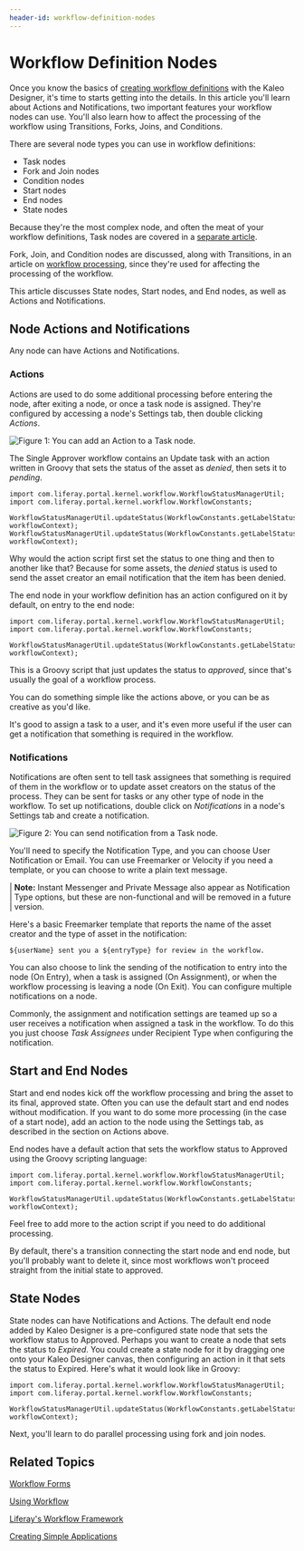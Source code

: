 ```yaml
---
header-id: workflow-definition-nodes
---
```


# Workflow Definition Nodes

Once you know the basics of [creating workflow definitions](/docs/7-0/user/-/knowledge_base/u/managing-workflow-definitions-with-kaleo-designer)
with the Kaleo Designer, it's time to starts getting into the details. In this
article you'll learn about Actions and Notifications, two important features
your workflow nodes can use. You'll also learn how to affect the processing of
the workflow using Transitions, Forks, Joins, and Conditions.

There are several node types you can use in workflow definitions:

- Task nodes
- Fork and Join nodes
- Condition nodes
- Start nodes
- End nodes
- State nodes

Because they're the most complex node, and often the meat of your workflow
definitions, Task nodes are covered in a [separate article](/docs/7-0/user/-/knowledge_base/u/creating-tasks-in-kaleo-designer).

Fork, Join, and Condition nodes are discussed, along with Transitions, in an
article on [workflow processing](/docs/7-0/user/-/knowledge_base/u/affecting-the-processing-of-workflow-definitions),
since they're used for affecting the processing of the workflow.

This article discusses State nodes, Start nodes, and End nodes, as well as
Actions and Notifications.

## Node Actions and Notifications

Any node can have Actions and Notifications.

### Actions

Actions are used to do some additional processing before entering the node,
after exiting a node, or once a task node is assigned. They're configured by
accessing a node's Settings tab, then double clicking *Actions*.

![Figure 1: You can add an Action to a Task node.](../../../images-dxp/kaleo-designer-action.png)

The Single Approver workflow contains an Update task with an action written in
Groovy that sets the status of the asset as *denied*, then sets it to *pending*. 

    import com.liferay.portal.kernel.workflow.WorkflowStatusManagerUtil;
    import com.liferay.portal.kernel.workflow.WorkflowConstants;

    WorkflowStatusManagerUtil.updateStatus(WorkflowConstants.getLabelStatus("denied"), workflowContext);
    WorkflowStatusManagerUtil.updateStatus(WorkflowConstants.getLabelStatus("pending"), workflowContext);

Why would the action script first set the status to one thing and then to
another like that?  Because for some assets, the *denied* status is used to send
the asset creator an email notification that the item has been denied.

The end node in your workflow definition has an action configured on it by
default, on entry to the end node:

    import com.liferay.portal.kernel.workflow.WorkflowStatusManagerUtil;
    import com.liferay.portal.kernel.workflow.WorkflowConstants;

    WorkflowStatusManagerUtil.updateStatus(WorkflowConstants.getLabelStatus("approved"), workflowContext);

This is a Groovy script that just updates the status to *approved*, since that's
usually the goal of a workflow process.

You can do something simple like the actions above, or you can be as creative as
you'd like.

<!-- Let's add an example of something creative. -Rich -->

It's good to assign a task to a user, and it's even more useful if the user can
get a notification that something is required in the workflow.

### Notifications

Notifications are often sent to tell task assignees that something is required
of them in the workflow or to update asset creators on the status of the
process. They can be sent for tasks or any other type of node in the workflow.
To set up notifications, double click on *Notifications* in a node's Settings tab
and create a notification.

![Figure 2: You can send notification from a Task node.](../../../images-dxp/kaleo-designer-notification.png)

You'll need to specify the Notification Type, and you can choose User
Notification or Email. You can use Freemarker or Velocity if you need a
template, or you can choose to write a plain text message.

| **Note:** Instant Messenger and Private Message also appear as Notification
| Type options, but these are non-functional and will be removed in a future
| version.

Here's a basic Freemarker template that reports the name of the asset creator and
the type of asset in the notification:

    ${userName} sent you a ${entryType} for review in the workflow.

You can also choose to link the sending of the notification to entry into the
node (On Entry), when a task is assigned (On Assignment), or when the workflow
processing is leaving a node (On Exit). You can configure multiple notifications
on a node.

Commonly, the assignment and notification settings are teamed up so a user
receives a notification when assigned a task in the workflow. To do this you
just choose *Task Assignees* under Recipient Type when configuring the
notification.

## Start and End Nodes

Start and end nodes kick off the workflow processing and bring the asset to its
final, approved state. Often you can use the default start and end nodes without
modification. If you want to do some more processing (in the case of a start
node), add an action to the node using the Settings tab, as described in the
section on Actions above.

End nodes have a default action that sets the workflow status to Approved using
the Groovy scripting language:

    import com.liferay.portal.kernel.workflow.WorkflowStatusManagerUtil;
    import com.liferay.portal.kernel.workflow.WorkflowConstants;

    WorkflowStatusManagerUtil.updateStatus(WorkflowConstants.getLabelStatus("approved"), workflowContext);

Feel free to add more to the action script if you need to do additional
processing.

By default, there's a transition connecting the start node and end node, but
you'll probably want to delete it, since most workflows won't proceed straight
from the initial state to approved.

## State Nodes

State nodes can have Notifications and Actions. The default end node added by
Kaleo Designer is a pre-configured state node that sets the workflow status to
Approved. Perhaps you want to create a node that sets the status to *Expired*.
You could create a state node for it by dragging one onto your Kaleo Designer
canvas, then configuring an action in it that sets the status to Expired. Here's
what it would look like in Groovy:

    import com.liferay.portal.kernel.workflow.WorkflowStatusManagerUtil;
    import com.liferay.portal.kernel.workflow.WorkflowConstants;

    WorkflowStatusManagerUtil.updateStatus(WorkflowConstants.getLabelStatus("expired"), workflowContext);

Next, you'll learn to do parallel processing using fork and join nodes.

## Related Topics

[Workflow Forms](/docs/7-0/user/-/knowledge_base/u/workflow-forms)

[Using Workflow](/docs/7-0/user/-/knowledge_base/u/enabling-workflow)

[Liferay's Workflow Framework](/docs/7-0/tutorials/-/knowledge_base/t/liferays-workflow-framework)

[Creating Simple Applications](/docs/7-0/user/-/knowledge_base/u/creating-simple-applications)
